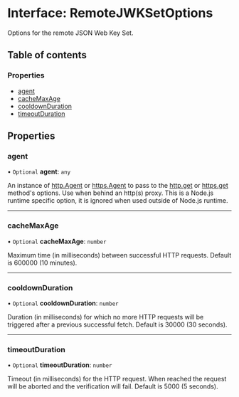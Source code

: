 # Interface: RemoteJWKSetOptions

Options for the remote JSON Web Key Set.

## Table of contents

### Properties

- [agent](jwks_remote.RemoteJWKSetOptions.md#agent)
- [cacheMaxAge](jwks_remote.RemoteJWKSetOptions.md#cachemaxage)
- [cooldownDuration](jwks_remote.RemoteJWKSetOptions.md#cooldownduration)
- [timeoutDuration](jwks_remote.RemoteJWKSetOptions.md#timeoutduration)

## Properties

### agent

• `Optional` **agent**: `any`

An instance of
[http.Agent](https://nodejs.org/api/http.html#http_class_http_agent) or
[https.Agent](https://nodejs.org/api/https.html#https_class_https_agent) to
pass to the
[http.get](https://nodejs.org/api/http.html#http_http_get_options_callback)
or
[https.get](https://nodejs.org/api/https.html#https_https_get_options_callback)
method's options. Use when behind an http(s) proxy. This is a Node.js
runtime specific option, it is ignored when used outside of Node.js
runtime.

___

### cacheMaxAge

• `Optional` **cacheMaxAge**: `number`

Maximum time (in milliseconds) between successful HTTP requests. Default is
600000 (10 minutes).

___

### cooldownDuration

• `Optional` **cooldownDuration**: `number`

Duration (in milliseconds) for which no more HTTP requests will be
triggered after a previous successful fetch. Default is 30000 (30 seconds).

___

### timeoutDuration

• `Optional` **timeoutDuration**: `number`

Timeout (in milliseconds) for the HTTP request. When reached the request
will be aborted and the verification will fail. Default is 5000 (5
seconds).
